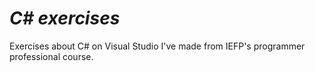 # <em>C# exercises</em>
Exercises about C# on Visual Studio I've made from IEFP's programmer professional course.
